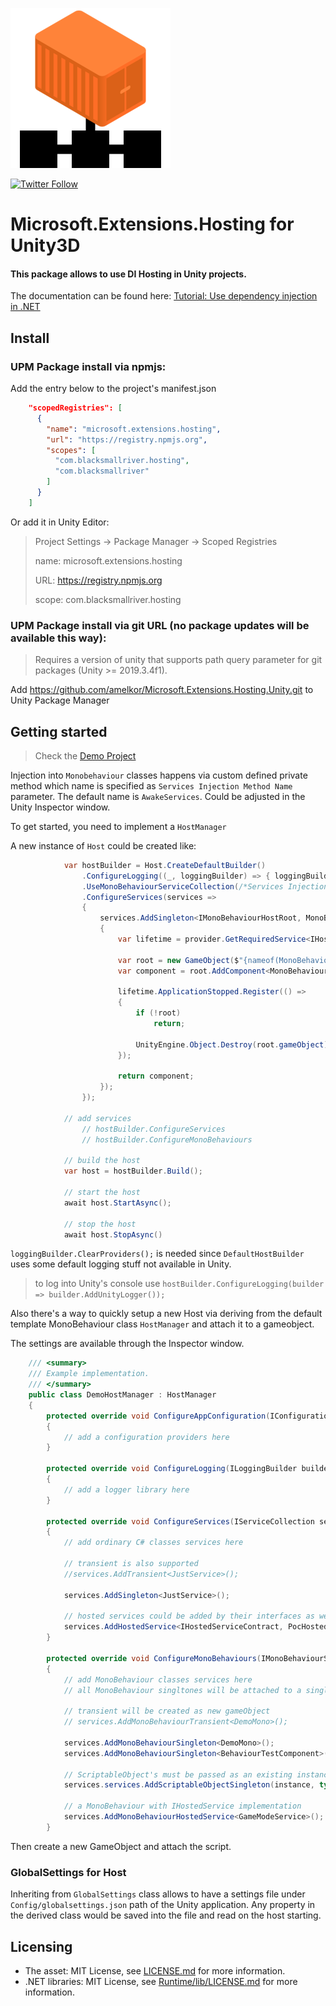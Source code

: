 ![Preview](Editor/Gizmos/host_service_icon.png)
 
[![Twitter Follow](https://img.shields.io/twitter/follow/AlekseyMelkor?color=blue&label=Follow%20on%20Twitter&logo=%20&logoColor=%20&style=flat-square)](https://twitter.com/AlekseyMelkor)

# Microsoft.Extensions.Hosting for Unity3D
#### This package allows to use DI Hosting in Unity projects.
The documentation can be found here: [Tutorial: Use dependency injection in .NET](https://docs.microsoft.com/ru-ru/dotnet/core/extensions/dependency-injection-usage)

## Install

### UPM Package install via npmjs:

Add the entry below to the project's manifest.json

```json
    "scopedRegistries": [
      {
        "name": "microsoft.extensions.hosting",
        "url": "https://registry.npmjs.org",
        "scopes": [
          "com.blacksmallriver.hosting",
          "com.blacksmallriver"
        ]
      }
    ]
```
Or add it in Unity Editor:

> Project Settings -> Package Manager -> Scoped Registries
> 
> name: microsoft.extensions.hosting
> 
> URL: https://registry.npmjs.org
> 
> scope: com.blacksmallriver.hosting

### UPM Package install via git URL (no package updates will be available this way):

> Requires a version of unity that supports path query parameter for git packages (Unity >= 2019.3.4f1).

Add https://github.com/amelkor/Microsoft.Extensions.Hosting.Unity.git to Unity Package Manager

## Getting started

> Check the [Demo Project](https://github.com/amelkor/Microsoft.Extensions.Hosting.Unity-Demo)

Injection into `Monobehaviour` classes happens via custom defined private method which name is specified as `Services Injection Method Name` parameter. The default name is `AwakeServices`. Could be adjusted in the Unity Inspector window.

To get started, you need to implement a `HostManager`

A new instance of `Host` could be created like:
```cs
            var hostBuilder = Host.CreateDefaultBuilder()
                .ConfigureLogging((_, loggingBuilder) => { loggingBuilder.ClearProviders(); })
                .UseMonoBehaviourServiceCollection(/*Services Injection Method Name for MonoBehaviour*/)
                .ConfigureServices(services =>
                {
                    services.AddSingleton<IMonoBehaviourHostRoot, MonoBehaviourHostRoot>(provider =>
                    {
                        var lifetime = provider.GetRequiredService<IHostApplicationLifetime>();

                        var root = new GameObject($"{nameof(MonoBehaviourHostRoot)} (host root)");
                        var component = root.AddComponent<MonoBehaviourHostRoot>();

                        lifetime.ApplicationStopped.Register(() =>
                        {
                            if (!root)
                                return;

                            UnityEngine.Object.Destroy(root.gameObject);
                        });

                        return component;
                    });
                });

            // add services
                // hostBuilder.ConfigureServices
                // hostBuilder.ConfigureMonoBehaviours

            // build the host
            var host = hostBuilder.Build();

            // start the host
            await host.StartAsync();

            // stop the host
            await host.StopAsync()
```

`loggingBuilder.ClearProviders();` is needed since `DefaultHostBuilder` uses some default logging stuff not available in Unity.

> to log into Unity's console use `hostBuilder.ConfigureLogging(builder => builder.AddUnityLogger());`

Also there's a way to quickly setup a new Host via deriving from the default template MonoBehaviour class `HostManager` and attach it to a gameobject. 

The settings are available through the Inspector window.

```cs
    /// <summary>
    /// Example implementation.
    /// </summary>
    public class DemoHostManager : HostManager
    {
        protected override void ConfigureAppConfiguration(IConfigurationBuilder builder)
        {
            // add a configuration providers here
        }

        protected override void ConfigureLogging(ILoggingBuilder builder)
        {
            // add a logger library here
        }

        protected override void ConfigureServices(IServiceCollection services)
        {
            // add ordinary C# classes services here
            
            // transient is also supported
            //services.AddTransient<JustService>();
            
            services.AddSingleton<JustService>();
            
            // hosted services could be added by their interfaces as well
            services.AddHostedService<IHostedServiceContract, PocHostedService>();
        }

        protected override void ConfigureMonoBehaviours(IMonoBehaviourServiceCollectionBuilder services)
        {
            // add MonoBehaviour classes services here
            // all MonoBehaviour singltones will be attached to a single gameObject created at runtime
            
            // transient will be created as new gameObject
            // services.AddMonoBehaviourTransient<DemoMono>();
            
            services.AddMonoBehaviourSingleton<DemoMono>();
            services.AddMonoBehaviourSingleton<BehaviourTestComponent>();
            
            // ScriptableObject's must be passed as an existing instance
            services.services.AddScriptableObjectSingleton(instance, typeof(MyScriptableObject));
            
            // a MonoBehaviour with IHostedService implementation
            services.AddMonoBehaviourHostedService<GameModeService>();
        }
```

Then create a new GameObject and attach the script.

### GlobalSettings for Host

Inheriting from `GlobalSettings` class allows to have a settings file under `Config/globalsettings.json` path of the Unity application. Any property in the derived class would be saved into the file and read on the host starting.

## Licensing
- The asset: MIT License, see  [LICENSE.md](LICENSE.md) for more information.
- .NET libraries: MIT License, see  [Runtime/lib/LICENSE.md](Runtime/lib/LICENSE.txt) for more information.
